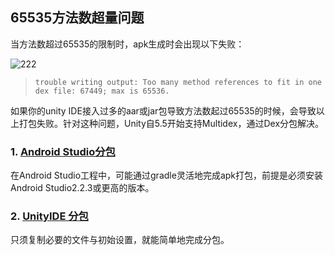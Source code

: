 ## 65535方法数超量问题

当方法数超过65535的限制时，apk生成时会出现以下失败：

![222](http://docc.upltv.com/uploads/201807/5b39ca2058b2a_5b39ca20.png "222")

> `trouble writing output: Too many method references to fit in one dex file: 67449; max is 65536.`

如果你的unity IDE接入过多的aar或jar包导致方法数起过65535的时候，会导致以上打包失败。针对这种问题，Unity自5.5开始支持Multidex，通过Dex分包解决。

### 1. [Android Studio分包](http://docs.upltv.com/docs/show/234 "Android Studio分包")
在Android Studio工程中，可能通过gradle灵活地完成apk打包，前提是必须安装Android Studio2.2.3或更高的版本。

### 2. [UnityIDE 分包](http://docs.upltv.com/docs/show/233 "UnityIDE分包")
只须复制必要的文件与初始设置，就能简单地完成分包。